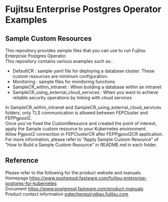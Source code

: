 # Fujitsu Enterprise Postgres Operator Examples  

## Sample Custom Resources
This repository provides sample files that you can use to run Fujitsu Enterprise Postgres Operator.  
This repository contains various examples such as:.

- DefaultCR : sample yaml file for deploying a database cluster. These custom resources are minimum configuration.
- Monitoring : sample files for monitoring functions
- SampleCR_within_intranet : When building a database within an intranet
- SampleCR_using_external_cloud_services : When you want to achieve reliable security operations by linking with cloud services

In SampleCR_within_intranet and SampleCR_using_external_cloud_services folders, only TLS communication is allowed between FEPCluster and FEPPgpool2.  
Once you've fixed the CustomResource and created the point of interest, apply the Sample custom resource to your Kubernetes environment.  
Allow Pgpool2 connection in FEPClusterCR after FEPPgpool2CR application.  
For more information, please refer to "Apply Sample Custom Resource" of "How to Build a Sample Custom Resource" in README.md in each folder.

## Reference
Please refer to the following for the product website and manuals.  
Homepage https://www.postgresql.fastware.com/fujitsu-enterprise-postgres-for-kubernetes  
Document https://www.postgresql.fastware.com/product-manuals  
Product contact information pgtechenquiry@au.fujitsu.com